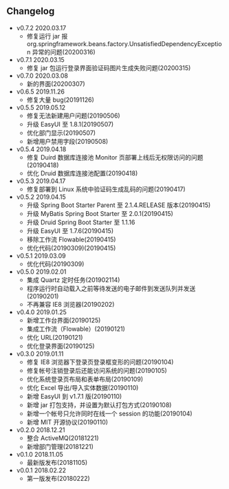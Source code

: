 
## Changelog
- v0.7.2 2020.03.17
  - 修复运行 jar 报 org.springframework.beans.factory.UnsatisfiedDependencyException 异常的问题(20200316)
- v0.7.1 2020.03.15
  - 修复 jar 包运行登录界面验证码图片生成失败问题(20200315)
- v0.7.0 2020.03.08
  - 新的界面(20200307)
- v0.6.5 2019.11.26
  - 修复大量 bug(20191126)
- v0.5.5 2019.05.12
  - 修复无法新建用户问题(20190506)
  - 升级 EasyUI 至 1.8.1(20190507)
  - 优化部门显示(20190507)
  - 新增用户禁用字段(20190508)
- v0.5.4 2019.04.18
  - 修复 Duird 数据库连接池 Monitor 页部署上线后无权限访问的问题(20190418)
  - 优化 Druid 数据库连接池配置(20190418)
- v0.5.3 2019.04.17
  - 修复部署到 Linux 系统中验证码生成乱码的问题(20190417)
- v0.5.2 2019.04.15
  - 升级 Spring Boot Starter Parent 至 2.1.4.RELEASE 版本(20190415)
  - 升级 MyBatis Spring Boot Starter 至 2.0.1(20190415)
  - 升级 Druid Spring Boot Starter 至 1.1.16
  - 升级 EasyUI 至 1.7.6(20190415)
  - 移除工作流 Flowable(20190415)
  - 优化代码(20190309)(20190415)
- v0.5.1 2019.03.09
  - 优化代码(20190309)
- v0.5.0 2019.02.01
  - 集成 Quartz 定时任务(201902114)
  - 程序运行时自动载入之前等待发送的电子邮件到发送队列并发送(20190201)
  - 不再兼容 IE8 浏览器(20190202)
- v0.4.0 2019.01.25
  - 新增工作台界面(20190125)
  - 集成工作流（Flowable）(20190121)
  - 优化 URL(20190121)
  - 优化登录界面(20190125)
- v0.3.0 2019.01.11
  - 修复 IE8 浏览器下登录页登录框变形的问题(20190104)
  - 修复帐号注销登录后还能访问系统的问题(20190105)
  - 优化系统登录页布局和表单布局(20190109)
  - 优化 Excel 导出/导入实体数据(20190110)
  - 新增 EasyUI 到 v1.7.1 版(20190110)
  - 新增 jar 打包支持，并设置为默认打包方式(20190108)
  - 新增一个帐号只允许同时在线一个 session 的功能(20190104)
  - 新增 MIT 开源协议(20190110)
- v0.2.0 2018.12.21
  - 整合 ActiveMQ(20181221)
  - 新增部门管理(20181221)
- v0.1.0 2018.11.05
  - 最新版发布(20181105)
- v0.0.1 2018.02.22
  - 第一版发布(20180222)